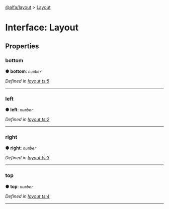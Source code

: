 [@alfa/layout](../README.md) > [Layout](../interfaces/layout.md)

# Interface: Layout

## Properties

<a id="bottom"></a>

### bottom

**● bottom**: _`number`_

_Defined in [layout.ts:5](https://github.com/Siteimprove/alfa/blob/7447116/packages/layout/src/layout.ts#L5)_

---

<a id="left"></a>

### left

**● left**: _`number`_

_Defined in [layout.ts:2](https://github.com/Siteimprove/alfa/blob/7447116/packages/layout/src/layout.ts#L2)_

---

<a id="right"></a>

### right

**● right**: _`number`_

_Defined in [layout.ts:3](https://github.com/Siteimprove/alfa/blob/7447116/packages/layout/src/layout.ts#L3)_

---

<a id="top"></a>

### top

**● top**: _`number`_

_Defined in [layout.ts:4](https://github.com/Siteimprove/alfa/blob/7447116/packages/layout/src/layout.ts#L4)_

---
